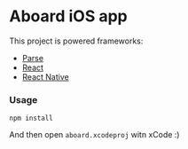 # Aboard iOS app

This project is powered frameworks:

* [Parse](https://www.parse.com/)
* [React](https://facebook.github.io/react/)
* [React Native](https://facebook.github.io/react-native/)


### Usage

```
npm install
```

And then open `aboard.xcodeproj` witn xCode :)
